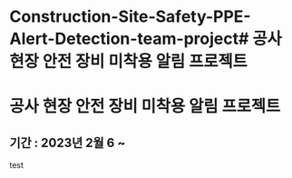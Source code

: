 # Construction-Site-Safety-PPE-Alert-Detection-team-project# 공사 현장 안전 장비 미착용 알림 프로젝트

# 공사 현장 안전 장비 미착용 알림 프로젝트


## 기간 : 2023년 2월 6 ~ 

test
